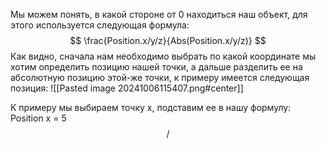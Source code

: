 Мы можем понять, в какой стороне от 0 находиться наш объект, для этого используется следующая формула:
$$
\frac{Position.x/y/z}{Abs(Position.x/y/z)}
$$
Как видно, сначала нам необходимо выбрать по какой координате мы хотим определить позицию нашей точки, а дальше разделить ее на абсолютную позицию этой-же точки, к примеру имеется следующая позиция:
![[Pasted image 20241006115407.png#center]]

К примеру мы выбираем точку x, подставим ее в нашу формулу:
Position x = 5
$$
/
$$